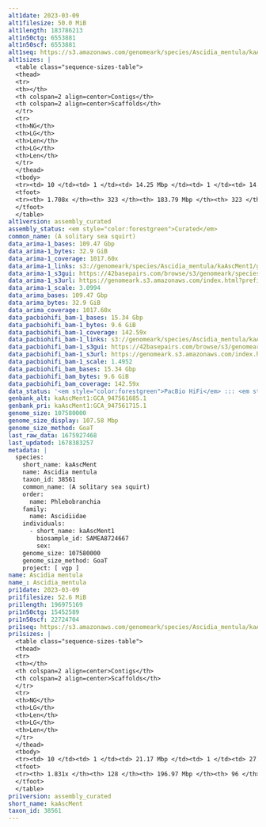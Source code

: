 ```yaml
---
alt1date: 2023-03-09
alt1filesize: 50.0 MiB
alt1length: 183786213
alt1n50ctg: 6553881
alt1n50scf: 6553881
alt1seq: https://s3.amazonaws.com/genomeark/species/Ascidia_mentula/kaAscMent1/assembly_curated/kaAscMent1.alt.cur.20230309.fasta.gz
alt1sizes: |
  <table class="sequence-sizes-table">
  <thead>
  <tr>
  <th></th>
  <th colspan=2 align=center>Contigs</th>
  <th colspan=2 align=center>Scaffolds</th>
  </tr>
  <tr>
  <th>NG</th>
  <th>LG</th>
  <th>Len</th>
  <th>LG</th>
  <th>Len</th>
  </tr>
  </thead>
  <tbody>
  <tr><td> 10 </td><td> 1 </td><td> 14.25 Mbp </td><td> 1 </td><td> 14.25 Mbp </td></tr>  <tr><td> 20 </td><td> 2 </td><td> 8.23 Mbp </td><td> 2 </td><td> 8.23 Mbp </td></tr>  <tr><td> 30 </td><td> 4 </td><td> 7.18 Mbp </td><td> 4 </td><td> 7.18 Mbp </td></tr>  <tr><td> 40 </td><td> 5 </td><td> 6.93 Mbp </td><td> 5 </td><td> 6.93 Mbp </td></tr>  <tr style="background-color:#cccccc;"><td> 50 </td><td> 7 </td><td> 6.55 Mbp </td><td> 7 </td><td> 6.55 Mbp </td></tr>  <tr><td> 60 </td><td> 9 </td><td> 4.85 Mbp </td><td> 9 </td><td> 4.85 Mbp </td></tr>  <tr><td> 70 </td><td> 11 </td><td> 4.08 Mbp </td><td> 11 </td><td> 4.08 Mbp </td></tr>  <tr><td> 80 </td><td> 15 </td><td> 2.94 Mbp </td><td> 15 </td><td> 2.94 Mbp </td></tr>  <tr><td> 90 </td><td> 18 </td><td> 2.51 Mbp </td><td> 18 </td><td> 2.51 Mbp </td></tr>  <tr><td> 100 </td><td> 23 </td><td> 1.99 Mbp </td><td> 23 </td><td> 1.99 Mbp </td></tr>  </tbody>
  <tfoot>
  <tr><th> 1.708x </th><th> 323 </th><th> 183.79 Mbp </th><th> 323 </th><th> 183.79 Mbp </th></tr>
  </tfoot>
  </table>
alt1version: assembly_curated
assembly_status: <em style="color:forestgreen">Curated</em>
common_name: (A solitary sea squirt)
data_arima-1_bases: 109.47 Gbp
data_arima-1_bytes: 32.9 GiB
data_arima-1_coverage: 1017.60x
data_arima-1_links: s3://genomeark/species/Ascidia_mentula/kaAscMent1/genomic_data/arima/<br>
data_arima-1_s3gui: https://42basepairs.com/browse/s3/genomeark/species/Ascidia_mentula/kaAscMent1/genomic_data/arima/
data_arima-1_s3url: https://genomeark.s3.amazonaws.com/index.html?prefix=species/Ascidia_mentula/kaAscMent1/genomic_data/arima/
data_arima-1_scale: 3.0994
data_arima_bases: 109.47 Gbp
data_arima_bytes: 32.9 GiB
data_arima_coverage: 1017.60x
data_pacbiohifi_bam-1_bases: 15.34 Gbp
data_pacbiohifi_bam-1_bytes: 9.6 GiB
data_pacbiohifi_bam-1_coverage: 142.59x
data_pacbiohifi_bam-1_links: s3://genomeark/species/Ascidia_mentula/kaAscMent1/genomic_data/pacbio_hifi/<br>
data_pacbiohifi_bam-1_s3gui: https://42basepairs.com/browse/s3/genomeark/species/Ascidia_mentula/kaAscMent1/genomic_data/pacbio_hifi/
data_pacbiohifi_bam-1_s3url: https://genomeark.s3.amazonaws.com/index.html?prefix=species/Ascidia_mentula/kaAscMent1/genomic_data/pacbio_hifi/
data_pacbiohifi_bam-1_scale: 1.4952
data_pacbiohifi_bam_bases: 15.34 Gbp
data_pacbiohifi_bam_bytes: 9.6 GiB
data_pacbiohifi_bam_coverage: 142.59x
data_status: '<em style="color:forestgreen">PacBio HiFi</em> ::: <em style="color:forestgreen">Arima</em>'
genbank_alt: kaAscMent1:GCA_947561685.1
genbank_pri: kaAscMent1:GCA_947561715.1
genome_size: 107580000
genome_size_display: 107.58 Mbp
genome_size_method: GoaT
last_raw_data: 1675927468
last_updated: 1678383257
metadata: |
  species:
    short_name: kaAscMent
    name: Ascidia mentula
    taxon_id: 38561
    common_name: (A solitary sea squirt)
    order:
      name: Phlebobranchia
    family:
      name: Ascidiidae
    individuals:
      - short_name: kaAscMent1
        biosample_id: SAMEA8724667
        sex:
    genome_size: 107580000
    genome_size_method: GoaT
    project: [ vgp ]
name: Ascidia mentula
name_: Ascidia_mentula
pri1date: 2023-03-09
pri1filesize: 52.6 MiB
pri1length: 196975169
pri1n50ctg: 15452589
pri1n50scf: 22724704
pri1seq: https://s3.amazonaws.com/genomeark/species/Ascidia_mentula/kaAscMent1/assembly_curated/kaAscMent1.pri.cur.20230309.fasta.gz
pri1sizes: |
  <table class="sequence-sizes-table">
  <thead>
  <tr>
  <th></th>
  <th colspan=2 align=center>Contigs</th>
  <th colspan=2 align=center>Scaffolds</th>
  </tr>
  <tr>
  <th>NG</th>
  <th>LG</th>
  <th>Len</th>
  <th>LG</th>
  <th>Len</th>
  </tr>
  </thead>
  <tbody>
  <tr><td> 10 </td><td> 1 </td><td> 21.17 Mbp </td><td> 1 </td><td> 27.92 Mbp </td></tr>  <tr><td> 20 </td><td> 2 </td><td> 19.66 Mbp </td><td> 1 </td><td> 27.92 Mbp </td></tr>  <tr><td> 30 </td><td> 2 </td><td> 19.66 Mbp </td><td> 2 </td><td> 23.17 Mbp </td></tr>  <tr><td> 40 </td><td> 3 </td><td> 15.45 Mbp </td><td> 2 </td><td> 23.17 Mbp </td></tr>  <tr style="background-color:#cccccc;"><td> 50 </td><td> 3 </td><td style="background-color:#88ff88;"> 15.45 Mbp </td><td> 3 </td><td style="background-color:#88ff88;"> 22.72 Mbp </td></tr>  <tr><td> 60 </td><td> 4 </td><td> 15.29 Mbp </td><td> 3 </td><td> 22.72 Mbp </td></tr>  <tr><td> 70 </td><td> 5 </td><td> 12.72 Mbp </td><td> 4 </td><td> 22.35 Mbp </td></tr>  <tr><td> 80 </td><td> 6 </td><td> 11.93 Mbp </td><td> 4 </td><td> 22.35 Mbp </td></tr>  <tr><td> 90 </td><td> 7 </td><td> 11.89 Mbp </td><td> 5 </td><td> 21.17 Mbp </td></tr>  <tr><td> 100 </td><td> 7 </td><td> 11.89 Mbp </td><td> 5 </td><td> 21.17 Mbp </td></tr>  </tbody>
  <tfoot>
  <tr><th> 1.831x </th><th> 128 </th><th> 196.97 Mbp </th><th> 96 </th><th> 196.98 Mbp </th></tr>
  </tfoot>
  </table>
pri1version: assembly_curated
short_name: kaAscMent
taxon_id: 38561
---
```

